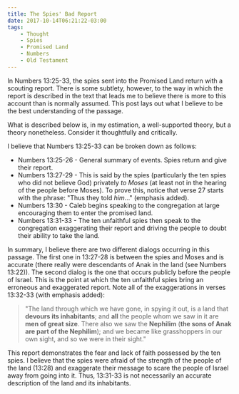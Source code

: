 ```yaml
---
title: The Spies' Bad Report
date: 2017-10-14T06:21:22-03:00
tags:
    - Thought
    - Spies
    - Promised Land
    - Numbers
    - Old Testament
---
```


In Numbers 13:25-33, the spies sent into the Promised Land return with a scouting report. There is some subtlety, however, to the way in which the report is described in the text that leads me to believe there is more to this account than is normally assumed. This post lays out what I believe to be the best understanding of the passage.

What is described below is, in my estimation, a well-supported theory, but a theory nonetheless. Consider it thoughtfully and critically.

I believe that Numbers 13:25-33 can be broken down as follows:

- Numbers 13:25-26 - General summary of events. Spies return and give their report.
- Numbers 13:27-29 - This is said by the spies (particularly the ten spies who did not believe God) privately *to Moses* (at least not in the hearing of the people before Moses). To prove this, notice that verse 27 starts with the phrase: "Thus they told *him*..." (emphasis added).
- Numbers 13:30 - Caleb begins speaking to the congregation at large encouraging them to enter the promised land.
- Numbers 13:31-33 - The ten unfaithful spies then speak to the congregation exaggerating their report and driving the people to doubt their ability to take the land.

In summary, I believe there are two different dialogs occurring in this passage. The first one in 13:27-28 is between the spies and Moses and is accurate (there really were descendants of Anak in the land (see Numbers 13:22)). The second dialog is the one that occurs publicly before the people of Israel. This is the point at which the ten unfaithful spies bring an erroneous and exaggerated report. Note all of the exaggerations in verses 13:32-33 (with emphasis added):

> "The land through which we have gone, in spying it out, is a land that **devours its inhabitants**; and **all** the people whom we saw in it are **men of great size**. There also we saw the **Nephilim** (**the sons of Anak are part of the Nephilim**); and we became like grasshoppers in our own sight, and so we were in their sight."

This report demonstrates the fear and lack of faith possessed by the ten spies. I believe that the spies were afraid of the strength of the people of the land (13:28) and exaggerate their message to scare the people of Israel away from going into it. Thus, 13:31-33 is not necessarily an accurate description of the land and its inhabitants.
